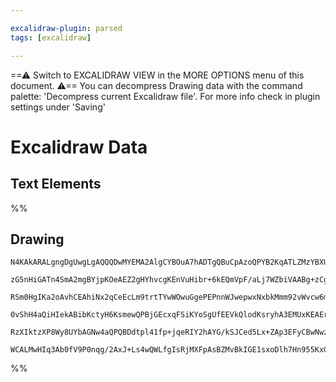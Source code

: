 ```yaml
---

excalidraw-plugin: parsed
tags: [excalidraw]

---
```

==⚠  Switch to EXCALIDRAW VIEW in the MORE OPTIONS menu of this document. ⚠== You can decompress Drawing data with the command palette: 'Decompress current Excalidraw file'. For more info check in plugin settings under 'Saving'


# Excalidraw Data
## Text Elements
%%
## Drawing
```compressed-json
N4KAkARALgngDgUwgLgAQQQDwMYEMA2AlgCYBOuA7hADTgQBuCpAzoQPYB2KqATLZMzYBXUtiRoIACyhQ4zZAHoFAc0JRJQgEYA6bGwC2CgF7N6hbEcK4OCtptbErHALRY8RMpWdx8Q1TdIEfARcZgRmBShcZQUebQA2bR4aOiCEfQQOKGZuAG1wMFAwYogSbgh4sU0ACQ4AEQA1AGYAa2cADigAGQA5AHkAKQBWUmqASRTiyFhEcsDsKI5lYMmS

zG5nHiGATn4SmA2mgBYjpKOeAEZ2gHYhvcgKEnVuHibr+6kEQmVpF/aLj7WZbiVAABg+zCgpDYLQQAGE2Pg2KRygBiC4IDEY1aQTS4bAtZTQoQcYgIpEoiRQ6zMOC4QJZHEQABmhHw+AAyrAVhJBB4mZDobCAOpPSQvCFQmEILkwHnoPllD7En4ccI5NAAgqQNh07BqA6a0Hg7UQInCOBjYga1C5AC6H2Z5AyVu4HCE7I+hFJWHKuFBTOJpLVzBt

RSm0HgIKa2oAvhCEAhiNx2qCeEcLm9trtTYwWOwuGgePEPnnWJwepwxNxbkMmm92vWvcw6mkoEnuFChAgPpphKSAKLBDJZG3uz2moRwYi4dvJzXXJqg47Fng8W5ND5EDgtN0e/BbtgEjtoZkEMIFWPgB10XBwOBc2cg8PQSTpEEQIg/KCrBiEBAUAAQvihJBmSiLImizLQTBv7YCIDJQGM7b6FyQrwhBlLoOimK4XBCGZEhKHAQS5okuBFLlNSHC

0vShH4aQiHIekABibKctyH6KsmewQPBjGEcxqFSiKYoSgUfEEVkQlodKsryhA3EMUxKEAErCKq6rcFqJT8Sp6R9HqBracavF6YJKEsZwUAsbg+hsoaqB3BJ5nSZZ1kcoQRggjwJq6VJRHpAAKlgUAAIJfoW6DBMyP5mQFMlRKQ4WMWwFBvrg86oOOB4uQlKEDqSYWpelIRZRA9LQlQ8UCW56TFVVQVRnM/Y8RJzDYNC7IABrcPEby8R1XX4AAmtw

RzXIktzXP8Wy8UYbAGNw4aQPQBDdtpl41fp+jqeRIY2hAYG/kSJCed5Lx+ZAp3EFyCBwNwzklDdACybDEAghW4JowRZWe+BhLxN3kpBaArRAgGIuVpDKHiAAUlzvLwFxI4j1BgtoQwAJRMqpCDKB69JzLDuAI0u6OvOCvDkxj2MQFteW1VAsmwoZUAFmO+68U6dkIHjPqkN6yjLaamTfb9nakN2HzYEQD1oF2PamhwvOS9LprCFA24gorDMlHYAB

WCALMwHIq3Ab0fV9P0nqg/2AxJ+Ls4wQWLfgIsRjMXFpAsBZMvBkIGE1sxoDlh7Hn955KxG+ChOFvsu27e7spe4DxnQrLBGGV6xkAA==
```
%%